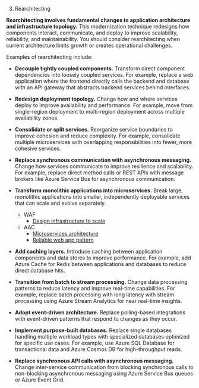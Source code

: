 3. Rearchitecting

**Rearchitecting involves fundamental changes to application architecture and infrastructure topology.** This modernization technique redesigns how components interact, communicate, and deploy to improve scalability, reliability, and maintainability. You should consider rearchitecting when current architecture limits growth or creates operational challenges.

Examples of rearchitecting include:

- **Decouple tightly coupled components.** Transform direct component dependencies into loosely coupled services. For example, replace a web application where the frontend directly calls the backend and database with an API gateway that abstracts backend services behind interfaces.

- **Redesign deployment topology.** Change how and where services deploy to improve availability and performance. For example, move from single-region deployment to multi-region deployment across multiple availability zones.

- **Consolidate or split services.** Reorganize service boundaries to improve cohesion and reduce complexity. For example, consolidate multiple microservices with overlapping responsibilities into fewer, more cohesive services.

- **Replace synchronous communication with asynchronous messaging.** Change how services communicate to improve resilience and scalability. For example, replace direct method calls or REST APIs with message brokers like Azure Service Bus for asynchronous communication.

- **Transform monolithic applications into microservices.** Break large, monolithic applications into smaller, independently deployable services that can scale and evolve separately.
    - WAF
        - [Design infrastructure to scale](/azure/well-architected/performance-efficiency/scale-partition#design-infrastructure-to-scale)
    - AAC
        - [Microservices architecture](/azure/architecture/guide/architecture-styles/microservices)
        - [Reliable web app pattern](/azure/architecture/web-apps/guides/enterprise-app-patterns/reliable-web-app/dotnet/guidance)

- **Add caching layers.** Introduce caching between application components and data stores to improve performance. For example, add Azure Cache for Redis between applications and databases to reduce direct database hits.

- **Transition from batch to stream processing.** Change data processing patterns to reduce latency and improve real-time capabilities. For example, replace batch processing with long latency with stream processing using Azure Stream Analytics for near real-time insights.

- **Adopt event-driven architecture.** Replace polling-based integrations with event-driven patterns that respond to changes as they occur.

- **Implement purpose-built databases.** Replace single databases handling multiple workload types with specialized databases optimized for specific use cases. For example, use Azure SQL Database for transactional data and Azure Cosmos DB for high-throughput reads.

- **Replace synchronous API calls with asynchronous messaging.** Change inter-service communication from blocking synchronous calls to non-blocking asynchronous messaging using Azure Service Bus queues or Azure Event Grid.